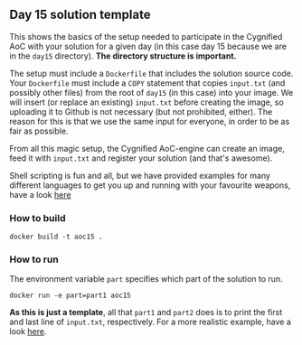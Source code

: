## Day 15 solution template

This shows the basics of the setup needed to participate in the Cygnified AoC with your solution for a given day (in this case day 15 because we are in the `day15` directory). **The directory structure is important.**

The setup must include a `Dockerfile` that includes the solution source code. Your `Dockerfile` must include a `COPY` statement that copies `input.txt` (and possibly other files) from the root of `day15` (in this case) into your image. We will insert (or replace an existing) `input.txt` before creating the image, so uploading it to Github is not necessary (but not prohibited, either). The reason for this is that we use the same input for everyone, in order to be as fair as possible.

From all this magic setup, the Cygnified AoC-engine can create an image, feed it with `input.txt` and register your solution (and that's awesome).

Shell scripting is fun and all, but we have provided examples for many different languages to get you up and running with your favourite weapons, have a look [here](../examples)

### How to build
`docker build -t aoc15 .`

### How to run
The environment variable `part` specifies which part of the solution to run.

`docker run -e part=part1 aoc15`

**As this is just a template**, all that `part1` and `part2` does is to print the first and last line of `input.txt`, respectively. For a more realistic example, have a look [here](../examples).

